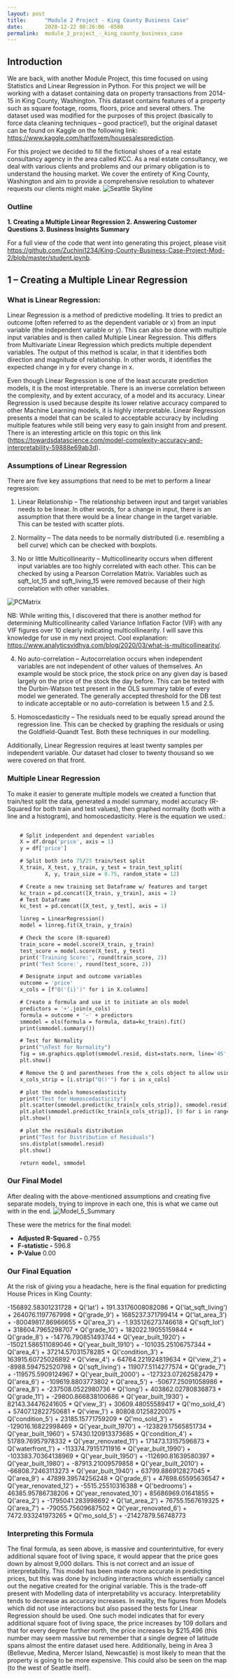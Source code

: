 ```yaml
---
layout: post
title:      "Module 2 Project - King County Business Case"
date:       2020-12-22 08:26:06 -0500
permalink:  module_2_project_-_king_county_business_case
---
```



## Introduction
We are back, with another Module Project, this time focused on using Statistics and Linear Regression in Python. For this project we will be working with a dataset containing data on property transactions from 2014-15 in King County, Washington.  This dataset contains features of a property such as square footage, rooms, floors, price and several others. The dataset used was modified for the purposes of this project (basically to force data cleaning techniques – good practice!), but the original dataset can be found on Kaggle on the following link: https://www.kaggle.com/harlfoxem/housesalesprediction.

For this project we decided to fill the fictional shoes of a real estate consultancy agency in the area called KCC. As a real estate consultancy, we deal with various clients and problems and our primary obligation is to understand the housing market. We cover the entirety of King County, Washington and aim to provide a comprehensive resolution to whatever requests our clients might make.
![Seattle Skyline](https://github.com/Zuchini1234/King-County-Business-Case-Project-Mod-2/blob/master/Images/Seattle_Skyline.jpeg)

### Outline
**1.	Creating a Multiple Linear Regression 
2.	Answering Customer Questions
3.	Business Insights Summary**

For a full view of the code that went into generating this project, please visit https://github.com/Zuchini1234/King-County-Business-Case-Project-Mod-2/blob/master/student.ipynb. 

## 1 – Creating a Multiple Linear Regression
### What is Linear Regression:

Linear Regression is a method of predictive modelling. It tries to predict an outcome (often referred to as the dependent variable or x) from an input variable (the independent variable or y). This can also be done with multiple input variables and is then called Multiple Linear Regression. This differs from Multivariate Linear Regression which predicts multiple dependent variables. The output of this method is scalar, in that it identifies both direction and magnitude of relationship. In other words, it identifies the expected change in y for every change in x. 

Even though Linear Regression is one of the least accurate prediction models, it is the most interpretable. There is an inverse correlation between the complexity, and by extent accuracy, of a model and its accuracy. Linear Regression is used because despite its lower relative accuracy compared to other Machine Learning models, it is highly interpretable. Linear Regression presents a model that can be scaled to acceptable accuracy by including multiple features while still being very easy to gain insight from and present. There is an interesting article on this topic on this link (https://towardsdatascience.com/model-complexity-accuracy-and-interpretability-59888e69ab3d). 

### Assumptions of Linear Regression
There are five key assumptions that need to be met to perform a linear regression:

1. Linear Relationship – 
The relationship between input and target variables needs to be linear. In other words, for a change in input, there is an assumption that there would be a linear change in the target variable. This can be tested with scatter plots. 

2. Normality – 
The data needs to be normally distributed (i.e. resembling a bell curve) which can be checked with boxplots. 

3. No or little Multicollinearity – 
Multicollinearity occurs when different input variables are too highly correlated with each other. This can be checked by using a Pearson Correlation Matrix. Variables such as sqft_lot_15 and sqft_living_15 were removed because of their high correlation with other variables. 

![PCMatrix]( https://github.com/Zuchini1234/King-County-Business-Case-Project-Mod-2/blob/master/Images/PCMatrix.png)

NB: While writing this, I discovered that there is another method for determining Multicollinearity called Variance Inflation Factor (VIF) with any VIF figures over 10 clearly indicating multicollinearity. I will save this knowledge for use in my next project. Cool explanation: https://www.analyticsvidhya.com/blog/2020/03/what-is-multicollinearity/.

4. No auto-correlation – 
Autocorrelation occurs when independent variables are not independent of other values of themselves. An example would be stock price, the stock price on any given day is based largely on the price of the stock the day before. This can be tested with the Durbin-Watson test present in the OLS summary table of every model we generated. The generally accepted threshold for the DB test to indicate acceptable or no auto-correlation is between 1.5 and 2.5. 

5. Homoscedasticity – 
The residuals need to be equally spread around the regression line. This can be checked by graphing the residuals or using the Goldfield-Quandt Test. Both these techniques in our modelling. 

Additionally, Linear Regression requires at least twenty samples per independent variable. Our dataset had closer to twenty thousand so we were covered on that front. 
### Multiple Linear Regression
To make it easier to generate multiple models we created a function that train/test split the data, generated a model summary, model accuracy (R-Squared for both train and test values), then graphed normality (both with a line and a histogram), and homoscedasticity.
Here is the equation we used.:
```def linear_reg(df):
    
	# Split independent and dependent variables
	X = df.drop('price', axis = 1)
	y = df['price']

	# Split both into 75/25 train/test split
	X_train, X_test, y_train, y_test = train_test_split(
			X, y, train_size = 0.75, random_state = 12)

	# Create a new training set Dataframe w/ features and target
	kc_train = pd.concat([X_train, y_train], axis = 1)
	# Test Dataframe
	kc_test = pd.concat([X_test, y_test], axis = 1)

	linreg = LinearRegression()
	model = linreg.fit(X_train, y_train)

	# Check the score (R-squared)
	train_score = model.score(X_train, y_train)
	test_score = model.score(X_test, y_test)
	print('Training Score:', round(train_score, 2))
	print('Test Score:', round(test_score, 2))

	# Designate input and outcome variables
	outcome = 'price'
	x_cols = [f"Q('{i}')" for i in X.columns]

	# Create a formula and use it to initiate an ols model 
	predictors = '+'.join(x_cols)
	formula = outcome + '~' + predictors
	smmodel = ols(formula = formula, data=kc_train).fit()
	print(smmodel.summary())

	# Test for Normality
	print("\nTest for Normality")
	fig = sm.graphics.qqplot(smmodel.resid, dist=stats.norm, line='45', fit=True)
	plt.show()

	# Remove the Q and parentheses from the x_cols object to allow using it with the dataframe
	x_cols_strip = [i.strip("Q()'") for i in x_cols]

	# plot the models homoscedasticity
	print("Test for Homoscedasticity")
	plt.scatter(smmodel.predict(kc_train[x_cols_strip]), smmodel.resid)
	plt.plot(smmodel.predict(kc_train[x_cols_strip]), [0 for i in range(len(kc_train))])
	plt.show()

	# plot the residuals distribution
	print("Test for Distribution of Residuals")
	sns.distplot(smmodel.resid)
	plt.show()

	return model, smmodel
```

### Our Final Model 
After dealing with the above-mentioned assumptions and creating five separate models, trying to improve in each one, this is what we came out with in the end. 
![Model_5_Summary]( https://github.com/Zuchini1234/King-County-Business-Case-Project-Mod-2/blob/master/Images/Model_5_Summary.png)

These were the metrics for the final model:
* **Adjusted R-Squared -** 0.755
* **F-statistic -** 596.8
* **P-Value** 0.00

### Our Final Equation 
At the risk of giving you a headache, here is the final equation for predicting House Prices in King County:

-156892.58301231728 * Q('lat') + 191.33176008082086 * Q('lat_sqft_living') + 264076.1197767998 * Q('grade_9') + 1685237.371799414 * Q('lat_area_3') + -80049817.86966655 * Q('area_3') + -1.935126273746618 * Q('sqft_lot') + 318604.7965298707 * Q('grade_10') + 182022.19055159844 * Q('grade_8') + -14776.790851493744 * Q('year_built_1920') + -15021.586511089046 * Q('year_built_1910') + -101035.25106757344 * Q('area_4') + 37214.57031578285 * Q('condition_3') + 163915.60725026892 * Q('view_4') + 64764.221924819634 * Q('view_2') + -8988.594752520798 * Q('sqft_living') + 119077.5114277574 * Q('grade_7') + -119575.5909124967 * Q('year_built_2000') + -127323.07262582479 * Q('area_6') + -109619.8803773802 * Q('area_5') + -50677.25091058986 * Q('area_8') + -237508.0522980736 * Q('long') + 403862.02780836873 * Q('grade_11') + -29800.866838100686 * Q('year_built_1930') + 82143.34476241605 * Q('view_3') + 30609.48055589417 * Q('mo_sold_4') + 57407.12822750681 * Q('view_1') + 80808.01258220075 * Q('condition_5') + 23185.15771759209 * Q('mo_sold_3') + -129016.16822998469 * Q('year_built_1970') + -123829.17565851734 * Q('year_built_1960') + 57430.120913373685 * Q('condition_4') + 51789.76957978332 * Q('year_renovated_11') + 171473.13157596873 * Q('waterfront_1') + -113374.79151711916 * Q('year_built_1990') + -103383.70364138969 * Q('year_built_1950') + -112690.81639580397 * Q('year_built_1980') + -87913.21009579858 * Q('year_built_2010') + -66808.72463113273 * Q('year_built_1940') + 63799.886912827045 * Q('area_9') + 47899.39574256248 * Q('grade_6') + 47698.65595636547 * Q('year_renovated_12') + -5515.25510316388 * Q('bedrooms') + 46385.95786738206 * Q('year_renovated_10') + 85686969.01641855 * Q('area_2') + -1795041.283998692 * Q('lat_area_2') + 76755.1567619325 * Q('area_7') + -79055.75609687502 * Q('year_renovated_6') + 7472.933241973265 * Q('mo_sold_5') + -21427879.56748773 

### Interpreting this Formula

The final formula, as seen above, is massive and counterintuitive, for every additional square foot of living space, it would appear that the price goes down by almost 9,000 dollars. This is not correct and an issue of interpretability. This model has been made more accurate in predicting prices, but this was done by including interactions which essentially cancel out the negative created for the original variable. This is the trade-off present with Modelling data of interpretability vs accuracy. Interpretability tends to decrease as accuracy increases. In reality, the figures from Models which did not use interactions but also passed the tests for Linear Regression should be used. One such model indicates that for every additional square foot of living space, the price increases by 109 dollars and that for every degree further north, the price increases by $215,496 (this number may seem massive but remember that a single degree of latitude spans almost the entire dataset used here. Additionally, being in Area 3 (Bellevue, Medina, Mercer Island, Newcastle) is most likely to mean that the property is going to be more expensive. This could also be seen on the map (to the west of Seattle itself).



